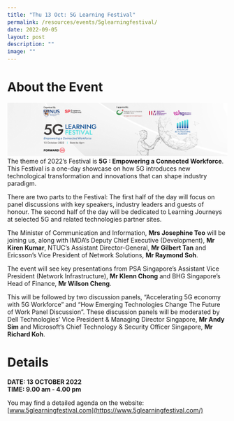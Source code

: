 ```yaml
---
title: "Thu 13 Oct: 5G Learning Festival"
permalink: /resources/events/5glearningfestival/
date: 2022-09-05
layout: post
description: ""
image: ""
---
```

# About the Event
![5GLF 2022 image](/images/events/5GLF/5G%20Website%20Header-S.png)
The theme of 2022’s Festival is **5G : Empowering a Connected  Workforce**. This Festival is a one-day showcase on how 5G introduces new technological transformation and innovations that can shape industry paradigm. 

There are two parts to the Festival: The first half of the day will focus on panel discussions with key speakers, industry leaders and guests of honour. The second half of the day will be dedicated to Learning Journeys at selected 5G and related technologies partner sites.

The Minister of Communication and Information, **Mrs Josephine Teo** will be joining us, along with IMDA’s Deputy Chief Executive (Development), **Mr Kiren Kumar**, NTUC’s Assistant Director-General, **Mr Gilbert Tan** and Ericsson’s Vice President of Network Solutions, **Mr Raymond Soh**. 

The event will see key presentations from PSA Singapore’s Assistant Vice President (Network Infrastructure), **Mr Klenn Chong** and BHG Singapore’s Head of Finance, **Mr Wilson Cheng**. 

This will be followed by two discussion panels, “Accelerating 5G economy with 5G Workforce” and “How Emerging Technologies Change The Future of Work Panel Discussion”. These discussion panels will be moderated by Dell Technologies’  Vice President & Managing Director Singapore, **Mr Andy Sim** and Microsoft’s Chief Technology & Security Officer Singapore, **Mr Richard Koh**.


# Details
**DATE: 13 OCTOBER 2022** <br> 
**TIME: 9.00 am - 4.00 pm** <br> 

You may find a detailed agenda on the website: [www.5glearningfestival.com](https://www.5glearningfestival.com/)